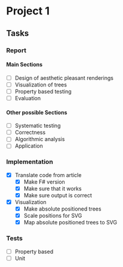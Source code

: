 # Project 1 

## Tasks

### Report

#### Main Sections

- [ ] Design of aesthetic pleasant renderings
- [ ] Visualization of trees
- [ ] Property based testing
- [ ] Evaluation

#### Other possible Sections
- [ ] Systematic testing
- [ ] Correctness
- [ ] Algorithmic analysis
- [ ] Application

### Implementation

- [x] Translate code from article
  - [x] Make F# version
  - [x] Make sure that it works
  - [x] Make sure output is correct
- [x] Visualization
  - [x] Make absolute positioned trees 
  - [x] Scale positions for SVG
  - [x] Map absolute positioned trees to SVG

### Tests

- [ ] Property based 
- [ ] Unit 
